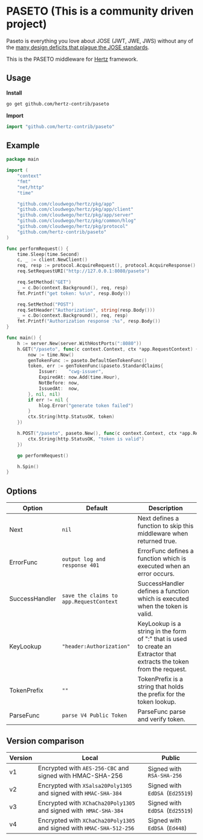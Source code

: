 # PASETO (This is a community driven project)

Paseto is everything you love about JOSE (JWT, JWE, JWS) without any of the [many design deficits that plague the JOSE standards](https://paragonie.com/blog/2017/03/jwt-json-web-tokens-is-bad-standard-that-everyone-should-avoid).

This is the PASETO middleware for [Hertz](https://github.com/cloudwego/hertz) framework.

## Usage

**Install**

```sh
go get github.com/hertz-contrib/paseto
```

**Import**

```go
import "github.com/hertz-contrib/paseto"
```

## Example

```go
package main

import (
	"context"
	"fmt"
	"net/http"
	"time"

	"github.com/cloudwego/hertz/pkg/app"
	"github.com/cloudwego/hertz/pkg/app/client"
	"github.com/cloudwego/hertz/pkg/app/server"
	"github.com/cloudwego/hertz/pkg/common/hlog"
	"github.com/cloudwego/hertz/pkg/protocol"
	"github.com/hertz-contrib/paseto"
)

func performRequest() {
	time.Sleep(time.Second)
	c, _ := client.NewClient()
	req, resp := protocol.AcquireRequest(), protocol.AcquireResponse()
	req.SetRequestURI("http://127.0.0.1:8080/paseto")

	req.SetMethod("GET")
	_ = c.Do(context.Background(), req, resp)
	fmt.Printf("get token: %s\n", resp.Body())

	req.SetMethod("POST")
	req.SetHeader("Authorization", string(resp.Body()))
	_ = c.Do(context.Background(), req, resp)
	fmt.Printf("Authorization response :%s", resp.Body())
}

func main() {
	h := server.New(server.WithHostPorts(":8080"))
	h.GET("/paseto", func(c context.Context, ctx *app.RequestContext) {
		now := time.Now()
		genTokenFunc := paseto.DefaultGenTokenFunc()
		token, err := genTokenFunc(&paseto.StandardClaims{
			Issuer:    "cwg-issuer",
			ExpiredAt: now.Add(time.Hour),
			NotBefore: now,
			IssuedAt:  now,
		}, nil, nil)
		if err != nil {
			hlog.Error("generate token failed")
		}
		ctx.String(http.StatusOK, token)
	})

	h.POST("/paseto", paseto.New(), func(c context.Context, ctx *app.RequestContext) {
		ctx.String(http.StatusOK, "token is valid")
	})

	go performRequest()

	h.Spin()
}

```

## Options

| Option         | Default                                 | Description                                                                                                                         |
| -------------- |-----------------------------------------|-------------------------------------------------------------------------------------------------------------------------------------|
| Next           | `nil`                                   | Next defines a function to skip this middleware when returned true.                                                                 |
| ErrorFunc      | `output log and response 401`           | ErrorFunc	  defines a function which is executed when an error occurs.                                                             |
| SuccessHandler | `save the claims to app.RequestContext` | SuccessHandler defines a function which is executed    when the token is valid.                                                     |
| KeyLookup      | `"header:Authorization"`                | KeyLookup is a string in the form of "<source>:<key>" that is used to create an Extractor that extracts the token from the request. |
| TokenPrefix    | `""`                                    | TokenPrefix is a string that holds the prefix for the token lookup.                                                                 |
| ParseFunc      | `parse V4 Public Token`                 | ParseFunc parse and verify token.                                                                                                   |



## Version comparison

| Version | Local                                                        | Public                          |
| ------- | ------------------------------------------------------------ | ------------------------------- |
| v1      | Encrypted with `AES-256-CBC` and signed with HMAC-SHA-256    | Signed with `RSA-SHA-256`       |
| v2      | Encrypted with `XSalsa20Poly1305` and signed with `HMAC-SHA-384` | Signed with `EdDSA `(`Ed25519`) |
| v3      | Encrypted with `XChaCha20Poly1305` and signed with` HMAC-SHA-384` | Signed with `EdDSA `(`Ed25519`) |
| v4      | Encrypted with `XChaCha20Poly1305` and signed with `HMAC-SHA-512-256` | Signed with `EdDSA `(`Ed448`)   |
